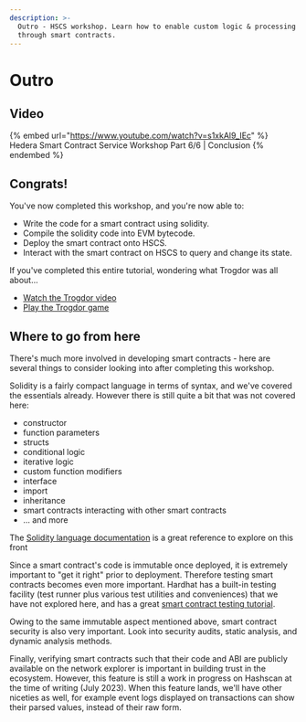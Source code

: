 ```yaml
---
description: >-
  Outro - HSCS workshop. Learn how to enable custom logic & processing on Hedera
  through smart contracts.
---
```


# Outro

## Video

{% embed url="https://www.youtube.com/watch?v=s1xkAl9_IEc" %}
Hedera Smart Contract Service Workshop Part 6/6 | Conclusion
{% endembed %}

## Congrats!

You've now completed this workshop, and you're now able to:

* Write the code for a smart contract using solidity.
* Compile the solidity code into EVM bytecode.
* Deploy the smart contract onto HSCS.
* Interact with the smart contract on HSCS to query and change its state.

If you've completed this entire tutorial, wondering what Trogdor was all about...

* [Watch the Trogdor video](https://youtu.be/90X5NJleYJQ?t=31)
* [Play the Trogdor game](https://old.homestarrunner.com/trogdor-canvas/)

## Where to go from here

There's much more involved in developing smart contracts - here are several things to consider looking into after completing this workshop.

Solidity is a fairly compact language in terms of syntax, and we've covered the essentials already. However there is still quite a bit that was not covered here:

* constructor
* function parameters
* structs
* conditional logic
* iterative logic
* custom function modifiers
* interface
* import
* inheritance
* smart contracts interacting with other smart contracts
* ... and more

The [Solidity language documentation](https://docs.soliditylang.org/en/v0.8.19/) is a great reference to explore on this front

Since a smart contract's code is immutable once deployed, it is extremely important to "get it right" prior to deployment. Therefore testing smart contracts becomes even more important. Hardhat has a built-in testing facility (test runner plus various test utilities and conveniences) that we have not explored here, and has a great [smart contract testing tutorial](https://hardhat.org/tutorial/testing-contracts).

Owing to the same immutable aspect mentioned above, smart contract security is also very important. Look into security audits, static analysis, and dynamic analysis methods.

Finally, verifying smart contracts such that their code and ABI are publicly available on the network explorer is important in building trust in the ecosystem. However, this feature is still a work in progress on Hashscan at the time of writing (July 2023). When this feature lands, we'll have other niceties as well, for example event logs displayed on transactions can show their parsed values, instead of their raw form.
